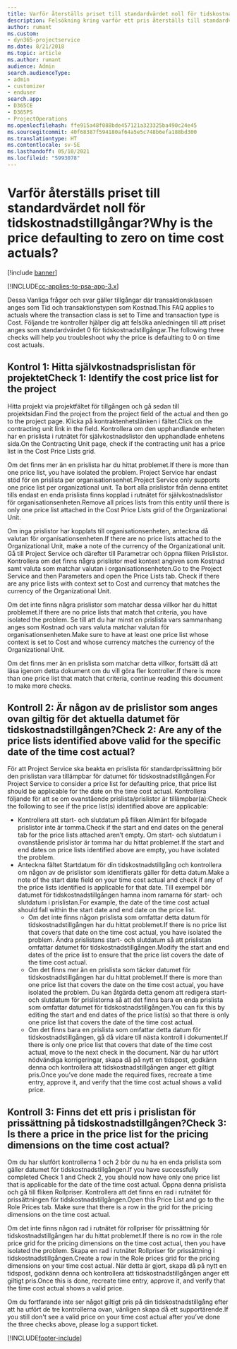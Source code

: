 ```yaml
---
title: Varför återställs priset till standardvärdet noll för tidskostnadstillgångar?
description: Felsökning kring varför ett pris återställs till standardvärdet 0 för tidsutgiftstillgångar.
author: rumant
ms.custom:
- dyn365-projectservice
ms.date: 8/21/2018
ms.topic: article
ms.author: rumant
audience: Admin
search.audienceType:
- admin
- customizer
- enduser
search.app:
- D365CE
- D365PS
- ProjectOperations
ms.openlocfilehash: ffe915a48f088bde457121a323325ba490c24e45
ms.sourcegitcommit: 40f68387f594180af64a5e5c748b6efa188bd300
ms.translationtype: HT
ms.contentlocale: sv-SE
ms.lasthandoff: 05/10/2021
ms.locfileid: "5993078"
---
```

# <a name="why-is-the-price-defaulting-to-zero-on-time-cost-actuals"></a><span data-ttu-id="154af-103">Varför återställs priset till standardvärdet noll för tidskostnadstillgångar?</span><span class="sxs-lookup"><span data-stu-id="154af-103">Why is the price defaulting to zero on time cost actuals?</span></span>

[!include [banner](../includes/psa-now-project-operations.md)]

[!INCLUDE[cc-applies-to-psa-app-3.x](../includes/cc-applies-to-psa-app-3x.md)]

<span data-ttu-id="154af-104">Dessa Vanliga frågor och svar gäller tillgångar där transaktionsklassen anges som Tid och transaktionstypen som Kostnad.</span><span class="sxs-lookup"><span data-stu-id="154af-104">This FAQ applies to actuals where the transaction class is set to Time and transaction type is Cost.</span></span> <span data-ttu-id="154af-105">Följande tre kontroller hjälper dig att felsöka anledningen till att priset anges som standardvärdet 0 för tidskostnadstillgångar.</span><span class="sxs-lookup"><span data-stu-id="154af-105">The following three checks will help you troubleshoot why the price is defaulting to 0 on time cost actuals.</span></span>
 
## <a name="check-1-identify-the-cost-price-list-for-the-project"></a><span data-ttu-id="154af-106">Kontrol 1: Hitta självkostnadsprislistan för projektet</span><span class="sxs-lookup"><span data-stu-id="154af-106">Check 1: Identify the cost price list for the project</span></span>

<span data-ttu-id="154af-107">Hitta projekt via projektfältet för tillgången och gå sedan till projektsidan.</span><span class="sxs-lookup"><span data-stu-id="154af-107">Find the project from the project field of the actual and then go to the project page.</span></span> <span data-ttu-id="154af-108">Klicka på kontraktenhetslänken i fältet.</span><span class="sxs-lookup"><span data-stu-id="154af-108">Click on the contracting unit link in the field.</span></span> <span data-ttu-id="154af-109">Kontrollera om den upphandlande enheten har en prislista i rutnätet för självkostnadslistor den upphandlade enhetens sida.</span><span class="sxs-lookup"><span data-stu-id="154af-109">On the Contracting Unit page, check if the contracting unit has a price list in the Cost Price Lists grid.</span></span>

<span data-ttu-id="154af-110">Om det finns mer än en prislista har du hittat problemet.</span><span class="sxs-lookup"><span data-stu-id="154af-110">If there is more than one price list, you have isolated the problem.</span></span> <span data-ttu-id="154af-111">Project Service har endast stöd för en prislista per organisationsenhet.</span><span class="sxs-lookup"><span data-stu-id="154af-111">Project Service only supports one price list per organizational unit.</span></span> <span data-ttu-id="154af-112">Ta bort alla prislistor från denna entitet tills endast en enda prislista finns kopplad i rutnätet för självkostnadslistor för organisationsenheten.</span><span class="sxs-lookup"><span data-stu-id="154af-112">Remove all prices lists from this entity until there is only one price list attached in the Cost Price Lists grid of the Organizational Unit.</span></span>

<span data-ttu-id="154af-113">Om inga prislistor har kopplats till organisationsenheten, anteckna då valutan för organisationsenheten.</span><span class="sxs-lookup"><span data-stu-id="154af-113">If there are no price lists attached to the Organizational Unit, make a note of the currency of the Organizational unit.</span></span> <span data-ttu-id="154af-114">Gå till Project Service och därefter till Parametrar och öppna fliken Prislistor. Kontrollera om det finns några prislistor med kontext angiven som Kostnad samt valuta som matchar valutan i organisationsenheten.</span><span class="sxs-lookup"><span data-stu-id="154af-114">Go to the Project Service and then Parameters and open the Price Lists tab. Check if there are any price lists with context set to Cost and currency that matches the currency of the Organizational Unit.</span></span>
 
<span data-ttu-id="154af-115">Om det inte finns några prislistor som matchar dessa villkor har du hittat problemet.</span><span class="sxs-lookup"><span data-stu-id="154af-115">If there are no price lists that match that criteria, you have isolated the problem.</span></span> <span data-ttu-id="154af-116">Se till att du har minst en prislista vars sammanhang anges som Kostnad och vars valuta matchar valutan för organisationsenheten.</span><span class="sxs-lookup"><span data-stu-id="154af-116">Make sure to have at least one price list whose context is set to Cost and whose currency matches the currency of the Organizational Unit.</span></span>

<span data-ttu-id="154af-117">Om det finns mer än en prislista som matchar detta villkor, fortsätt då att läsa igenom detta dokument om du vill göra fler kontroller.</span><span class="sxs-lookup"><span data-stu-id="154af-117">If there is more than one price list that match that criteria, continue reading this document to make more checks.</span></span>

## <a name="check-2-are-any-of-the-price-lists-identified-above-valid-for-the-specific-date-of-the-time-cost-actual"></a><span data-ttu-id="154af-118">Kontroll 2: Är någon av de prislistor som anges ovan giltig för det aktuella datumet för tidskostnadstillgången?</span><span class="sxs-lookup"><span data-stu-id="154af-118">Check 2: Are any of the price lists identified above valid for the specific date of the time cost actual?</span></span>

<span data-ttu-id="154af-119">För att Project Service ska beakta en prislista för standardprissättning bör den prislistan vara tillämpbar för datumet för tidskostnadstillgången.</span><span class="sxs-lookup"><span data-stu-id="154af-119">For Project Service to consider a price list for defaulting price, that price list should be applicable for the date on the time cost actual.</span></span> <span data-ttu-id="154af-120">Kontrollera följande för att se om ovanstående prislista/prislistor är tillämpbar(a):</span><span class="sxs-lookup"><span data-stu-id="154af-120">Check the following to see if the price list(s) identified above are applicable:</span></span>

- <span data-ttu-id="154af-121">Kontrollera att start- och slutdatum på fliken Allmänt för bifogade prislistor inte är tomma.</span><span class="sxs-lookup"><span data-stu-id="154af-121">Check if the start and end dates on the general tab for the price lists attached aren’t empty.</span></span> <span data-ttu-id="154af-122">Om start- och slutdatum i ovanstående prislistor är tomma har du hittat problemet.</span><span class="sxs-lookup"><span data-stu-id="154af-122">If the start and end dates on price lists identified above are empty, you have isolated the problem.</span></span> 
- <span data-ttu-id="154af-123">Anteckna fältet Startdatum för din tidskostnadstillgång och kontrollera om någon av de prislistor som identifierats gäller för detta datum.</span><span class="sxs-lookup"><span data-stu-id="154af-123">Make a note of the start date field on your time cost actual and check if any of the price lists identified is applicable for that date.</span></span> <span data-ttu-id="154af-124">Till exempel bör datumet för tidskostnadstillgången hamna inom ramarna för start- och slutdatum i prislistan.</span><span class="sxs-lookup"><span data-stu-id="154af-124">For example, the date of the time cost actual should fall within the start date and end date on the price list.</span></span> 
    - <span data-ttu-id="154af-125">Om det inte finns någon prislista som omfattar detta datum för tidskostnadstillgången har du hittat problemet.</span><span class="sxs-lookup"><span data-stu-id="154af-125">If there is no price list that covers that date on the time cost actual, you have isolated the problem.</span></span> <span data-ttu-id="154af-126">Ändra prislistans start- och slutdatum så att prislistan omfattar datumet för tidskostnadstillgången.</span><span class="sxs-lookup"><span data-stu-id="154af-126">Modify the start and end dates of the price list to ensure that the price list covers the date of the time cost actual.</span></span> 
    - <span data-ttu-id="154af-127">Om det finns mer än en prislista som täcker datumet för tidskostnadstillgången har du hittat problemet.</span><span class="sxs-lookup"><span data-stu-id="154af-127">If there is more than one price list that covers the date on the time cost actual, you have isolated the problem.</span></span> <span data-ttu-id="154af-128">Du kan åtgärda detta genom att redigera start- och slutdatum för prislistorna så att det finns bara en enda prislista som omfattar datumet för tidskostnadstillgången.</span><span class="sxs-lookup"><span data-stu-id="154af-128">You can fix this by editing the start and end dates of the price list(s) so that there is only one price list that covers the date of the time cost actual.</span></span> 
    - <span data-ttu-id="154af-129">Om det finns bara en prislista som omfattar detta datum för tidskostnadstillgången, gå då vidare till nästa kontroll i dokumentet.</span><span class="sxs-lookup"><span data-stu-id="154af-129">If there is only one price list that covers that date of the time cost actual, move to the next check in the document.</span></span>
<span data-ttu-id="154af-130">När du har utfört nödvändiga korrigeringar, skapa då på nytt en tidspost, godkänn denna och kontrollera att tidskostnadstillgången anger ett giltigt pris.</span><span class="sxs-lookup"><span data-stu-id="154af-130">Once you’ve done made the required fixes, recreate a time entry, approve it, and verify that the time cost actual shows a valid price.</span></span>

## <a name="check-3-is-there-a-price-in-the-price-list-for-the-pricing-dimensions-on-the-time-cost-actual"></a><span data-ttu-id="154af-131">Kontroll 3: Finns det ett pris i prislistan för prissättning på tidskostnadstillgången?</span><span class="sxs-lookup"><span data-stu-id="154af-131">Check 3: Is there a price in the price list for the pricing dimensions on the time cost actual?</span></span>

<span data-ttu-id="154af-132">Om du har slutfört kontrollerna 1 och 2 bör du nu ha en enda prislista som gäller datumet för tidskostnadstillgången.</span><span class="sxs-lookup"><span data-stu-id="154af-132">If you have successfully completed Check 1 and Check 2, you should now have only one price list that is applicable for the date of the time cost actual.</span></span> <span data-ttu-id="154af-133">Öppna denna prislista och gå till fliken Rollpriser. Kontrollera att det finns en rad i rutnätet för prissättningen för tidskostnadstillgången.</span><span class="sxs-lookup"><span data-stu-id="154af-133">Open this Price List and go to the Role Prices tab. Make sure that there is a row in the grid for the pricing dimensions on the time cost actual.</span></span>

<span data-ttu-id="154af-134">Om det inte finns någon rad i rutnätet för rollpriser för prissättning för tidskostnadstillgången har du hittat problemet.</span><span class="sxs-lookup"><span data-stu-id="154af-134">If there is no row in the role price grid for the pricing dimensions on the time cost actual, then you have isolated the problem.</span></span> <span data-ttu-id="154af-135">Skapa en rad i rutnätet Rollpriser för prissättning i tidskostnadstillgången.</span><span class="sxs-lookup"><span data-stu-id="154af-135">Create a row in the Role prices grid for the pricing dimensions on your time cost actual.</span></span> <span data-ttu-id="154af-136">När detta är gjort, skapa då på nytt en tidspost, godkänn denna och kontrollera att tidskostnadstillgången anger ett giltigt pris.</span><span class="sxs-lookup"><span data-stu-id="154af-136">Once this is done, recreate time entry, approve it, and verify that the time cost actual shows a valid price.</span></span>
 
<span data-ttu-id="154af-137">Om du fortfarande inte ser något giltigt pris på din tidskostnadstillgång efter att ha utfört de tre kontrollerna ovan, vänligen skapa då ett supportärende.</span><span class="sxs-lookup"><span data-stu-id="154af-137">If you still don't see a valid price on your time cost actual after you’ve done the three checks above, please log a support ticket.</span></span>





[!INCLUDE[footer-include](../includes/footer-banner.md)]